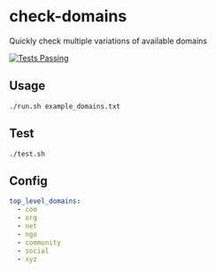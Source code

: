 # check-domains
Quickly check multiple variations of available domains

[![Tests Passing](https://github.com/danpozmanter/check-domains/actions/workflows/test.yml/badge.svg)](https://github.com/danpozmanter/check-domains/actions)

## Usage

```
./run.sh example_domains.txt
```

## Test

```
./test.sh
```

## Config

```yaml
top_level_domains:
  - com
  - org
  - net
  - ngo
  - community
  - social
  - xyz
```
